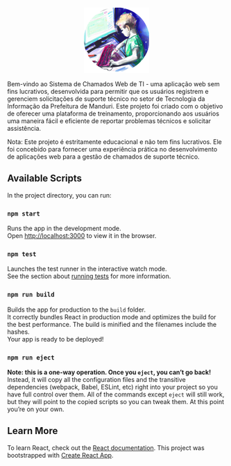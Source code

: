 <p align="center">
  <img src="src/Images/logo-p.png" alt="logo" width="150" style="max-width:100%;height:auto;" />
</p>

Bem-vindo ao Sistema de Chamados Web de TI - uma aplicação web sem fins lucrativos, desenvolvida para permitir que os usuários registrem e gerenciem solicitações de suporte técnico no setor de Tecnologia da Informação da Prefeitura de Manduri. Este projeto foi criado com o objetivo de oferecer uma plataforma de treinamento, proporcionando aos usuários uma maneira fácil e eficiente de reportar problemas técnicos e solicitar assistência.

Nota:
Este projeto é estritamente educacional e não tem fins lucrativos. Ele foi concebido para fornecer uma experiência prática no desenvolvimento de aplicações web para a gestão de chamados de suporte técnico.

## Available Scripts
In the project directory, you can run:

### `npm start`

Runs the app in the development mode.<br />
Open [http://localhost:3000](http://localhost:3000) to view it in the browser.

### `npm test`

Launches the test runner in the interactive watch mode.<br />
See the section about [running tests](https://facebook.github.io/create-react-app/docs/running-tests) for more information.

### `npm run build`

Builds the app for production to the `build` folder.<br />
It correctly bundles React in production mode and optimizes the build for the best performance.
The build is minified and the filenames include the hashes.<br />
Your app is ready to be deployed!

### `npm run eject`
**Note: this is a one-way operation. Once you `eject`, you can’t go back!**
Instead, it will copy all the configuration files and the transitive dependencies (webpack, Babel, ESLint, etc) right into your project so you have full control over them. All of the commands except `eject` will still work, but they will point to the copied scripts so you can tweak them. At this point you’re on your own.

## Learn More
To learn React, check out the [React documentation](https://reactjs.org/).
This project was bootstrapped with [Create React App](https://github.com/facebook/create-react-app).
